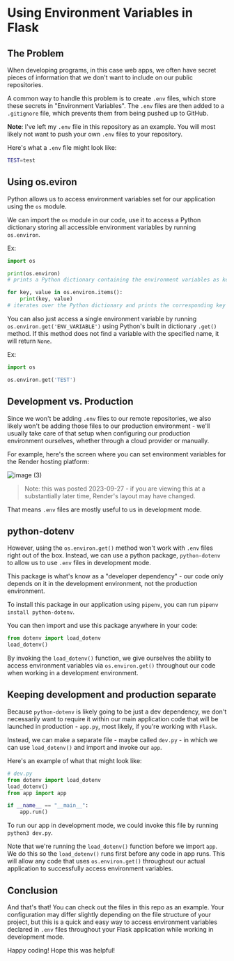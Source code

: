 # Using Environment Variables in Flask

## The Problem

When developing programs, in this case web apps, we often have secret pieces of
information that we don't want to include on our public repositories.

A common way to handle this problem is to create `.env` files, which store these
secrets in "Environment Variables". The `.env` files are then added to a
`.gitignore` file, which prevents them from being pushed up to GitHub.

**Note**: I've left my `.env` file in this repository as an example. You will
most likely not want to push your own `.env` files to your repository.

Here's what a `.env` file might look like:

```bash
TEST=test
```

## Using os.eviron

Python allows us to access environment variables set for our application using
the `os` module.

We can import the `os` module in our code, use it to access a Python dictionary storing all accessible environment variables by running `os.environ`.

Ex:
```Python
import os

print(os.environ)
# prints a Python dictionary containing the environment variables as key, value pairs

for key, value in os.environ.items():
    print(key, value)
# iterates over the Python dictionary and prints the corresponding key / values
```

You can also just access a single environment variable by running `os.environ.get('ENV_VARIABLE')` using Python's built in dictionary `.get()` method. If this method does
not find a variable with the specified name, it will return `None`.

Ex:

```Python
import os

os.environ.get('TEST')
```

## Development vs. Production

Since we won't be adding `.env` files to our remote repositories, we also likely
won't be adding those files to our production environment - we'll usually take
care of that setup when configuring our production environment ourselves,
whether through a cloud provider or manually.

For example, here's the screen where you can set environment variables for the Render hosting platform:

![image (3)](https://github.com/Matt-Eva/using-environment-variables-in-flask/assets/89106805/80c8dfe5-7fff-4c11-a95d-a77ee9621593)

> Note: this was posted 2023-09-27 - if you are viewing this at a substantially later time, Render's layout may have changed.

That means `.env` files are mostly useful to us in development mode.
## python-dotenv

However, using the `os.environ.get()` method won't work with `.env` files right
out of the box. Instead, we can use a python package, `python-dotenv` to allow
us to use `.env` files in development mode.

This package is what's know as a "developer dependency" - our code only depends
on it in the development environment, not the production environment.

To install this package in our application using `pipenv`, you can run `pipenv
install python-dotenv`.

You can then import and use this package anywhere in your code:

```Python
from dotenv import load_dotenv
load_dotenv()
```

By invoking the `load_dotenv()` function, we give ourselves the ability to access
environment variables via `os.environ.get()` throughout our code when working in
a development environment.

## Keeping development and production separate

Because `python-dotenv` is likely going to be just a dev dependency, we don't
necessarily want to require it within our main application code that will be
launched in production - `app.py`, most likely, if you're working with `Flask`.

Instead, we can make a separate file - maybe called `dev.py` - in which we can
use `load_dotenv()` and import and invoke our `app`.

Here's an example of what that might look like:

```Python
# dev.py
from dotenv import load_dotenv
load_dotenv()
from app import app

if __name__ == "__main__":
    app.run()
```

To run our app in development mode, we could invoke this file by running
`python3 dev.py`.

Note that we're running the `load_dotenv()` function before we import `app`. We
do this so the `load_dotenv()` runs first before any code in app runs. This will
allow any code that uses `os.environ.get()` throughout our actual application to
successfully access environment variables.

## Conclusion

And that's that! You can check out the files in this repo as an example. Your
configuration may differ slightly depending on the file structure of your
project, but this is a quick and easy way to access environment variables
declared in `.env` files throughout your Flask application while working in
development mode.

Happy coding! Hope this was helpful!
